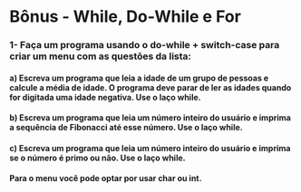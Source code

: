 # Bônus - While, Do-While e For

### 1- Faça um programa usando o do-while + switch-case para criar um menu com as questões da lista:

####   a) Escreva um programa que leia a idade de um grupo de pessoas e calcule a média de idade. O programa deve parar de ler as idades quando for digitada uma idade negativa. Use o laço while.

####   b) Escreva um programa que leia um número inteiro do usuário e imprima a sequência de Fibonacci até esse número. Use o laço while.

####   c) Escreva um programa que leia um número inteiro do usuário e imprima se o número é primo ou não. Use o laço while.

####   Para o menu você pode optar por usar char ou int.
